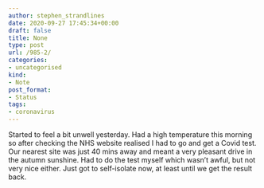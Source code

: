 ```yaml
---
author: stephen_strandlines
date: 2020-09-27 17:45:34+00:00
draft: false
title: None
type: post
url: /985-2/
categories:
- uncategorised
kind:
- Note
post_format:
- Status
tags:
- coronavirus
---
```


Started to feel a bit unwell yesterday. Had a high temperature this morning so after checking the NHS website realised I had to go and get a Covid test. Our nearest site was just 40 mins away and meant a very pleasant drive in the autumn sunshine. Had to do the test myself which wasn’t awful, but not very nice either. Just got to self-isolate now, at least until we get the result back.
